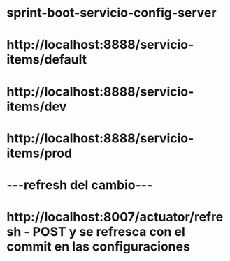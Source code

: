 # sprint-boot-servicio-config-server
# http://localhost:8888/servicio-items/default
# http://localhost:8888/servicio-items/dev
# http://localhost:8888/servicio-items/prod

# ---refresh del cambio---
# http://localhost:8007/actuator/refresh - POST y se refresca con el commit en las configuraciones